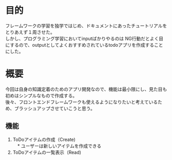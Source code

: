 # 目的
フレームワークの学習を独学ではじめ、ドキュメントにあったチュートリアルをとりあえず１周させた。  
しかし、プログラミング学習においてinputばかりやるのは NG行動だとよく目にするので、outputとしてよくおすすめされているtodoアプリを作成することにした。

# 概要
今回は自身の知識定着のためのアプリ開発なので、機能は最小限にし、見た目も初めはシンプルなもので作成する。  
後々、フロントエンドフレームワークも使えるようになりたいと考えているため、ブラッシュアップさせていこうと思う。
## 機能
1. ToDoアイテムの作成（Create)  
　* ユーザーは新しいアイテムを作成できる
2. ToDoアイテムの一覧表示（Read)
